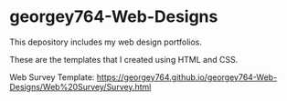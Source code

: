 # georgey764-Web-Designs
This depository includes my web design portfolios.

These are the templates that I created using HTML and CSS.

Web Survey Template: https://georgey764.github.io/georgey764-Web-Designs/Web%20Survey/Survey.html

